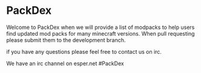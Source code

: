 PackDex
=======
Welcome to PackDex when we will provide a list of modpacks to help users find updated mod packs for many minecraft versions.
When pull requesting please submit them to the development branch.

if you have any questions please feel free to contact us on irc.

We have an irc channel on esper.net #PackDex
